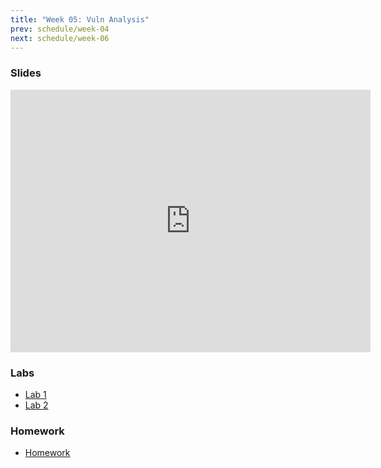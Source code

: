 ```yaml
---
title: "Week 05: Vuln Analysis"
prev: schedule/week-04
next: schedule/week-06
---
```


### Slides

<iframe src="https://slides.com/chasekanipe/week-4/embed?byline=hidden&share=hidden" width="576" height="420" title="Week 5" scrolling="no" frameborder="0" webkitallowfullscreen mozallowfullscreen allowfullscreen></iframe>

### Labs

- [Lab 1](lab-1/)
- [Lab 2](lab-2/)

### Homework

- [Homework](hw/)
